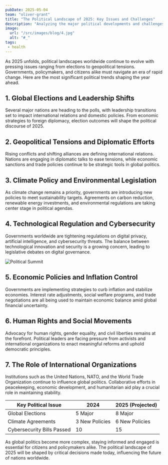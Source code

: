 ```yaml
---
pubDate: 2025-05-04
team: "oliver-grant"
title: "The Political Landscape of 2025: Key Issues and Challenges"
description: "Analyzing the major political developments and challenges shaping global politics in 2025, from elections to policy shifts."
image:
  url: "/src/images/blog/4.jpg"
  alt: "#_"
tags: 
 - health
---
```


As 2025 unfolds, political landscapes worldwide continue to evolve with pressing issues ranging from elections to geopolitical tensions. Governments, policymakers, and citizens alike must navigate an era of rapid change. Here are the most significant political trends shaping the year ahead.

## 1. Global Elections and Leadership Shifts

Several major nations are heading to the polls, with leadership transitions set to impact international relations and domestic policies. From economic strategies to foreign diplomacy, election outcomes will shape the political discourse of 2025.

## 2. Geopolitical Tensions and Diplomatic Efforts

Rising conflicts and shifting alliances are defining international relations. Nations are engaging in diplomatic talks to ease tensions, while economic sanctions and trade policies continue to be strategic tools in global politics.

## 3. Climate Policy and Environmental Legislation

As climate change remains a priority, governments are introducing new policies to meet sustainability targets. Agreements on carbon reduction, renewable energy investments, and environmental regulations are taking center stage in political agendas.

## 4. Technological Regulation and Cybersecurity

Governments worldwide are tightening regulations on digital privacy, artificial intelligence, and cybersecurity threats. The balance between technological innovation and security is a growing concern, leading to legislative debates on digital governance.

![Political Summit](https://images.unsplash.com/photo-1580894732930-0babd501eacc?q=80&w=2664&auto=format&fit=crop&ixlib=rb-4.0.3&ixid=M3wxMjA3fDB8MHxwaG90by1wYWdlfHx8fGVufDB8fHx8fA%3D%3D)

## 5. Economic Policies and Inflation Control

Governments are implementing strategies to curb inflation and stabilize economies. Interest rate adjustments, social welfare programs, and trade negotiations are all being used to maintain economic balance amid global financial uncertainty.

## 6. Human Rights and Social Movements

Advocacy for human rights, gender equality, and civil liberties remains at the forefront. Political leaders are facing pressure from activists and international organizations to enact meaningful reforms and uphold democratic principles.

## 7. The Role of International Organizations

Institutions such as the United Nations, NATO, and the World Trade Organization continue to influence global politics. Collaborative efforts in peacekeeping, economic development, and humanitarian aid play a crucial role in maintaining stability.

| Key Political Issue        | 2024           | 2025 (Projected) |
| -------------------------- | -------------- | ---------------- |
| Global Elections           | 5 Major        | 8 Major          |
| Climate Agreements         | 3 New Policies | 6 New Policies   |
| Cybersecurity Bills Passed | 10             | 15               |

As global politics become more complex, staying informed and engaged is essential for citizens and policymakers alike. The political landscape of 2025 will be shaped by critical decisions made today, influencing the future of nations worldwide.
